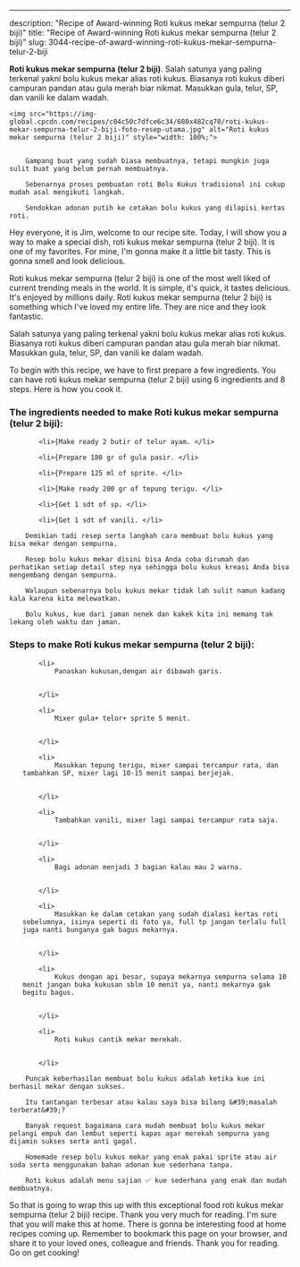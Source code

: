 ---
description: "Recipe of Award-winning Roti kukus mekar sempurna (telur 2 biji)"
title: "Recipe of Award-winning Roti kukus mekar sempurna (telur 2 biji)"
slug: 3044-recipe-of-award-winning-roti-kukus-mekar-sempurna-telur-2-biji

<p>
	<strong>Roti kukus mekar sempurna (telur 2 biji)</strong>. 
	Salah satunya yang paling terkenal yakni bolu kukus mekar alias roti kukus. Biasanya roti kukus diberi campuran pandan atau gula merah biar nikmat. Masukkan gula, telur, SP, dan vanili ke dalam wadah.
</p>
<p>
	
	<img src="https://img-global.cpcdn.com/recipes/c04c50c7dfce6c34/680x482cq70/roti-kukus-mekar-sempurna-telur-2-biji-foto-resep-utama.jpg" alt="Roti kukus mekar sempurna (telur 2 biji)" style="width: 100%;">
	
	
		Gampang buat yang sudah biasa membuatnya, tetapi mungkin juga sulit buat yang belum pernah membuatnya.
	
		Sebenarnya proses pembuatan roti Bolu Kukus tradisional ini cukup mudah asal mengikuti langkah.
	
		Sendokkan adonan putih ke cetakan bolu kukus yang dilapisi kertas roti.
	
</p>
<p>
	Hey everyone, it is Jim, welcome to our recipe site. Today, I will show you a way to make a special dish, roti kukus mekar sempurna (telur 2 biji). It is one of my favorites. For mine, I'm gonna make it a little bit tasty. This is gonna smell and look delicious.
</p>
	
<p>
	Roti kukus mekar sempurna (telur 2 biji) is one of the most well liked of current trending meals in the world. It is simple, it's quick, it tastes delicious. It's enjoyed by millions daily. Roti kukus mekar sempurna (telur 2 biji) is something which I've loved my entire life. They are nice and they look fantastic.
</p>
<p>
	Salah satunya yang paling terkenal yakni bolu kukus mekar alias roti kukus. Biasanya roti kukus diberi campuran pandan atau gula merah biar nikmat. Masukkan gula, telur, SP, dan vanili ke dalam wadah.
</p>

<p>
To begin with this recipe, we have to first prepare a few ingredients. You can have roti kukus mekar sempurna (telur 2 biji) using 6 ingredients and 8 steps. Here is how you cook it.
</p>

<h3>The ingredients needed to make Roti kukus mekar sempurna (telur 2 biji):</h3>

<ol>
	
		<li>{Make ready 2 butir of telur ayam. </li>
	
		<li>{Prepare 180 gr of gula pasir. </li>
	
		<li>{Prepare 125 ml of sprite. </li>
	
		<li>{Make ready 200 gr of tepung terigu. </li>
	
		<li>{Get 1 sdt of sp. </li>
	
		<li>{Get 1 sdt of vanili. </li>
	
</ol>
<p>
	
		Demikian tadi resep serta langkah cara membuat bolu kukus yang bisa mekar dengan sempurna.
	
		Resep bolu kukus mekar disini bisa Anda coba dirumah dan perhatikan setiap detail step nya sehingga bolu kukus kreasi Anda bisa mengembang dengan sempurna.
	
		Walaupun sebenarnya bolu kukus mekar tidak lah sulit namun kadang kala karena kita melewatkan.
	
		Bolu kukus, kue dari jaman nenek dan kakek kita ini memang tak lekang oleh waktu dan jaman.
	
</p>

<h3>Steps to make Roti kukus mekar sempurna (telur 2 biji):</h3>

<ol>
	
		<li>
			Panaskan kukusan,dengan air dibawah garis.
			
			
		</li>
	
		<li>
			Mixer gula+ telor+ sprite 5 menit.
			
			
		</li>
	
		<li>
			Masukkan tepung terigu, mixer sampai tercampur rata, dan tambahkan SP, mixer lagi 10-15 menit sampai berjejak.
			
			
		</li>
	
		<li>
			Tambahkan vanili, mixer lagi sampai tercampur rata saja.
			
			
		</li>
	
		<li>
			Bagi adonan menjadi 3 bagian kalau mau 2 warna.
			
			
		</li>
	
		<li>
			Masukkan ke dalam cetakan yang sudah dialasi kertas roti sebelumnya, isinya seperti di foto ya, full tp jangan terlalu full juga nanti bunganya gak bagus mekarnya.
			
			
		</li>
	
		<li>
			Kukus dengan api besar, supaya mekarnya sempurna selama 10 menit jangan buka kukusan sblm 10 menit ya, nanti mekarnya gak begitu bagus.
			
			
		</li>
	
		<li>
			Roti kukus cantik mekar merekah.
			
			
		</li>
	
</ol>

<p>
	
		Puncak keberhasilan membuat bolu kukus adalah ketika kue ini berhasil mekar dengan sukses.
	
		Itu tantangan terbesar atau kalau saya bisa bilang &#39;masalah terberat&#39;?
	
		Banyak request bagaimana cara mudah membuat bolu kukus mekar pelangi empuk dan lembut seperti kapas agar merekah sempurna yang dijamin sukses serta anti gagal.
	
		Homemade resep bolu kukus mekar yang enak pakai sprite atau air soda serta menggunakan bahan adonan kue sederhana tanpa.
	
		Roti kukus adalah menu sajian ✅ kue sederhana yang enak dan mudah membuatnya.
	
</p>

<p>
	So that is going to wrap this up with this exceptional food roti kukus mekar sempurna (telur 2 biji) recipe. Thank you very much for reading. I'm sure that you will make this at home. There is gonna be interesting food at home recipes coming up. Remember to bookmark this page on your browser, and share it to your loved ones, colleague and friends. Thank you for reading. Go on get cooking!
</p>
